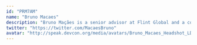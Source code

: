 ```yaml
---
id: "PRM7AM"
name: "Bruno Macaes"
description: "Bruno Maçães is a senior advisor at Flint Global and a columnist for the New Statesman. The author of 'Belt and Road'; 'History Has Begun'; and 'The Dawn of Eurasia', he advises some of the world's leading companies on geopolitics and technology. His latest book is 'Geopolitics for the End Time.'"
twitter: "https://twitter.com/MacaesBruno"
avatar: "http://speak.devcon.org/media/avatars/Bruno_Macaes_Headshot_LDVaSU5.jpeg"
---
```

